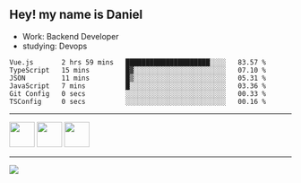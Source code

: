 ## Hey! my name is Daniel

- Work: Backend Developer
- studying: Devops

<!--START_SECTION:waka-->

```text
Vue.js       2 hrs 59 mins   █████████████████████░░░░   83.57 %
TypeScript   15 mins         █▓░░░░░░░░░░░░░░░░░░░░░░░   07.10 %
JSON         11 mins         █▒░░░░░░░░░░░░░░░░░░░░░░░   05.31 %
JavaScript   7 mins          █░░░░░░░░░░░░░░░░░░░░░░░░   03.36 %
Git Config   0 secs          ░░░░░░░░░░░░░░░░░░░░░░░░░   00.33 %
TSConfig     0 secs          ░░░░░░░░░░░░░░░░░░░░░░░░░   00.16 %
```

<!--END_SECTION:waka-->
    

<hr>
<div>
    <img height="45" src="https://img.icons8.com/color/48/000000/nodejs.png"/>
    <img height="45" src="https://www.vectorlogo.zone/logos/golang/golang-ar21.svg">
    <img height="45" src="https://www.vectorlogo.zone/logos/nestjs/nestjs-icon.svg">
</div>
<hr>
<div>
    <a href="https://www.linkedin.com/in/daniel-lucas-bb7b82193/" target="_blank">
        <img src="https://img.shields.io/badge/LinkedIn-0077B5?style=for-the-badge&logo=linkedin&logoColor=white">
    </a>
</div>
